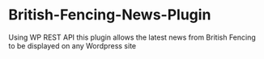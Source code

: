 # British-Fencing-News-Plugin
Using WP REST API this plugin allows the latest news from British Fencing to be displayed on any Wordpress site
